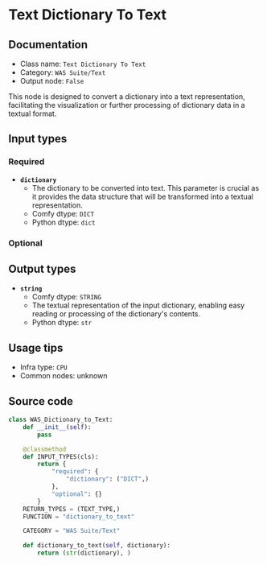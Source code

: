 # Text Dictionary To Text
## Documentation
- Class name: `Text Dictionary To Text`
- Category: `WAS Suite/Text`
- Output node: `False`

This node is designed to convert a dictionary into a text representation, facilitating the visualization or further processing of dictionary data in a textual format.
## Input types
### Required
- **`dictionary`**
    - The dictionary to be converted into text. This parameter is crucial as it provides the data structure that will be transformed into a textual representation.
    - Comfy dtype: `DICT`
    - Python dtype: `dict`
### Optional
## Output types
- **`string`**
    - Comfy dtype: `STRING`
    - The textual representation of the input dictionary, enabling easy reading or processing of the dictionary's contents.
    - Python dtype: `str`
## Usage tips
- Infra type: `CPU`
- Common nodes: unknown


## Source code
```python
class WAS_Dictionary_to_Text:
    def __init__(self):
        pass

    @classmethod
    def INPUT_TYPES(cls):
        return {
            "required": {
                "dictionary": ("DICT",)
            },
            "optional": {}
        }
    RETURN_TYPES = (TEXT_TYPE,)
    FUNCTION = "dictionary_to_text"

    CATEGORY = "WAS Suite/Text"

    def dictionary_to_text(self, dictionary):
        return (str(dictionary), )

```
